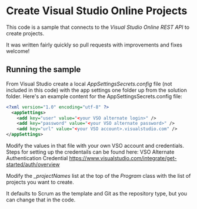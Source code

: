 # Create Visual Studio Online Projects
This code is a sample that connects to the *Visual Studio Online REST API* to create projects.

It was written fairly quickly so pull requests with improvements and fixes welcome!

## Running the sample
From Visual Studio create a local *AppSettingsSecrets.config* file (not included in this code) with the app settings one folder up from the solution folder. Here's an example content for the AppSettingsSecrets.config file:

```xml
<?xml version="1.0" encoding="utf-8" ?>
  <appSettings>
    <add key="user" value="<your VSO alternate login>" />
    <add key="password" value="<your VSO alternate password>" />
    <add key="url" value="<your VSO account>.visualstudio.com" />
</appSettings>
```

Modify the values in that file with your own VSO account and credentials. Steps for setting up the credentails can be found here:
VSO Alternate Authentication Credential 
https://www.visualstudio.com/integrate/get-started/auth/overview

Modify the *_projectNames* list at the top of the *Program* class with the list of projects you want to create.

It defaults to Scrum as the template and Git as the repository type, but you can change that in the code.
